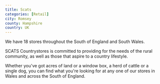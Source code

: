 ```yaml
---
title: Scats
categories: [Retail]
city: Romsey
county: Hampshire
country: UK
---
```

We have 18 stores throughout the South of England and South Wales.

SCATS Countrystores is committed to providing for the needs of the rural community, as well as those that aspire to a country lifestyle.

Whether you've got acres of land or a window box, a herd of cattle or a single dog, you can find what you're looking for at any one of our stores in Wales and across the South of England.
